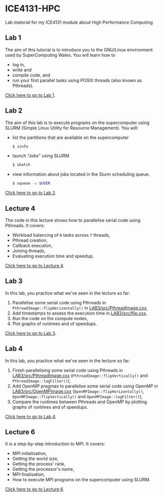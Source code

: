# ICE4131-HPC
Lab material for my ICE4131 module about High Performance Computing

## Lab 1

The aim of this tutorial is to introduce you to the GNU/Linux environment used by SuperComputing Wales. You will learn how to

- log in,
- write and
- compile code, and
- run your first parallel tasks using POSIX threads (also known as Pthreads).

[Click here to go to Lab 1](LAB1).

## Lab 2

The aim of this lab is to execute programs on the supercomputer using SLURM (Simple Linux Utility for Resource Management). You will:

- list the partitions that are available on the supercomputer
    ```bash
    $ sinfo
    ```
- launch “Jobs” using SLURM
    ```bash
    $ sbatch
    ```
- view information about jobs located in the Slurm scheduling queue.
    ```bash
    $ squeue -u $USER
    ```

[Click here to go to Lab 2](LAB2).

## Lecture 4

The code in this lecture shows how to parallelise serial code using Pthreads. It covers:

- Workload balancing of `N` tasks across `T` threads,
- Pthread creation,
- Callback execution,
- Joining threads,
- Evaluating execution time and speedup.

[Click here to go to Lecture 4](Lecture-4).

## Lab 3

In this lab, you practice what we've seen in the lecture so far:

1. Parallelise some serial code using Pthreads in `PthreadImage::flipHorizontally()` in [LAB3/src/PthreadImage.cxx](LAB3/src/PthreadImage.cxx),
2. Add timestamps to assess the execution time in [LAB3/src/flip.cxx](LAB3/src/flip.cxx),
3. Run the code on the compute nodes,
4. Plot graphs of runtimes and of speedups.

[Click here to go to Lab 3](LAB3).

## Lab 4

In this lab, you practice what we've seen in the lecture so far:

1. Finish parallelising some serial code using Pthreads in [LAB3/src/PthreadImage.cxx](LAB3/src/PthreadImage.cxx) (`PthreadImage::flipVertically()` and `PthreadImage::logFilter()`),
2. Add OpenMP pragmas to parallelise some serial code using OpenMP in [LAB3/src/OpenMPImage.cxx](LAB3/src/OpenMPImage.cxx) (`OpenMPImage::flipHorizontally()`, `OpenMPImage::flipVertically()` and `OpenMPImage::logFilter()`),
3. Compare the runtimes between Pthreads and OpenMP by plotting graphs of runtimes and of speedups.

[Click here to go to Lab 4](LAB4).

## Lecture 6

It is a step-by-step introduction to MPI. It covers:

- MPI initialisation,
- Getting the world size,
- Getting the process' rank,
- Getting the processor's name,
- MPI finalisation,
- How to execute MPI programs on the supercomputer using SLURM.

[Click here to go to Lecture 6](Lecture-6).
